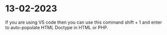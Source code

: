# 13-02-2023
If you are using VS code then you can use this command shift + 1 and enter to auto-populate HTML Doctype in HTML or PHP.